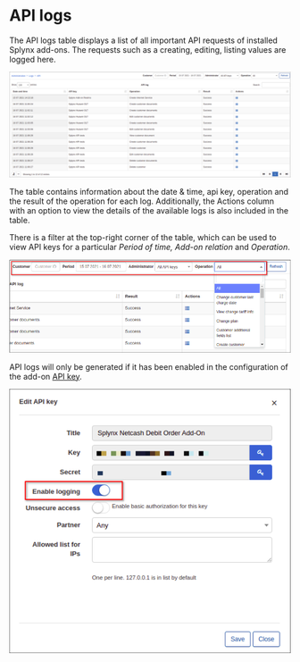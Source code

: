 API logs
===

The API logs table displays a list of all important API requests of installed Splynx add-ons. The requests such as a creating, editing, listing values are logged here.

![API logs](API_logs.png)

The table contains information about the date & time, api key, operation and the result of the operation for each log. Additionally, the Actions column with an option to view the details of the available logs is also included in the table.

There is a filter at the top-right corner of the table, which can be used to view API keys for a particular *Period of time, Add-on relation* and *Operation*.

![Filter](filter.png)

API logs will only be generated if it has been enabled in the configuration of the add-on [API key](administration/main/api_keys/api_keys.md).

![API Key](API_key.png)
